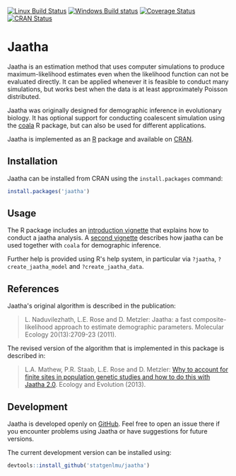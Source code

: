 [![Linux Build Status](https://travis-ci.org/statgenlmu/jaatha.svg?branch=master)](https://travis-ci.org/statgenlmu/jaatha) 
[![Windows Build status](https://ci.appveyor.com/api/projects/status/g4adpum1pkyn7ajn/branch/master?svg=true)](https://ci.appveyor.com/project/paulstaab/jaatha/branch/master)
[![Coverage Status](https://coveralls.io/repos/statgenlmu/jaatha/badge.svg?branch=master&service=github)](https://coveralls.io/github/statgenlmu/jaatha?branch=master)
[![CRAN Status](http://www.r-pkg.org/badges/version/jaatha)](https://cran.r-project.org/web/packages/jaatha/)


Jaatha
======

Jaatha is an estimation method that uses computer simulations to produce
maximum-likelihood estimates even when the likelihood function can not be
evaluated directly. It can be applied whenever it is feasible to conduct many
simulations, but works best when the data is at least approximately Poisson
distributed.

Jaatha was originally designed for demographic inference in evolutionary
biology. It has optional support for conducting coalescent simulation using
the [coala](https://github.com/statgenlmu/coala) R package, but can also be 
used for different applications.

Jaatha is implemented as an [R](https://www.r-project.org) package and available on
[CRAN](https://cran.r-project.org/web/packages/jaatha/).



Installation
------------

Jaatha can be installed from CRAN using the `install.packages` command:

```R
install.packages('jaatha')
```


Usage
-----

The R package includes an 
[introduction vignette](https://cran.r-project.org/web/packages/jaatha/vignettes/jaatha-intro.html) 
that explains how to conduct a jaatha analysis. 
A [second vignette](https://cran.r-project.org/web/packages/jaatha/vignettes/jaatha-evolution.html) 
describes how jaatha can be used together with `coala` for demographic inference.

Further help is provided using R's help system, in particular via `?jaatha`,
`?create_jaatha_model` and `?create_jaatha_data`.



References
----------

Jaatha's original algorithm is described in the publication:

> L. Naduvilezhath, L.E. Rose and D. Metzler:
> Jaatha: a fast composite-likelihood approach to estimate demographic 
> parameters. Molecular Ecology 20(13):2709-23 (2011).

The revised version of the algorithm that is implemented in this package 
is described in:

> L.A. Mathew, P.R. Staab, L.E. Rose and D. Metzler:
> [Why to account for finite sites in population genetic studies and 
> how to do this with Jaatha 2.0](http://onlinelibrary.wiley.com/doi/10.1002/ece3.722/abstract). 
> Ecology and Evolution (2013).



Development
-----------

Jaatha is developed openly on [GitHub](https://github.com/statgenlmu/jaatha). 
Feel free to open an issue there if you encounter problems using Jaatha or 
have suggestions for future versions.

The current development version can be installed using:

```R
devtools::install_github('statgenlmu/jaatha')
```

